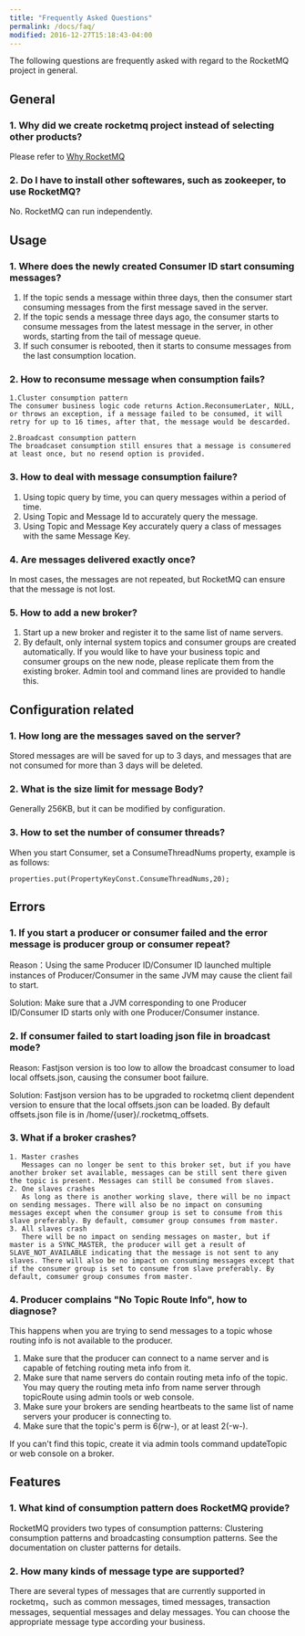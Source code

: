 ```yaml
---
title: "Frequently Asked Questions"
permalink: /docs/faq/
modified: 2016-12-27T15:18:43-04:00
---
```

The following questions are frequently asked with regard to the RocketMQ project in general.
 
## General
### 1. Why did we create rocketmq project instead of selecting other products?
Please refer to [Why RocketMQ](/docs/motivation/)

### 2. Do I have to install other softewares, such as zookeeper, to use RocketMQ?
No. RocketMQ can run independently.

## Usage
### 1. Where does the newly created Consumer ID start consuming messages?
 
1. If the topic sends a message within three days, then the consumer start consuming messages from the first message saved in the server.
2. If the topic sends a message three days ago, the consumer starts to consume messages from the latest message in the server, in other words, starting from the tail of message queue.
3. If such consumer is rebooted, then it starts to consume messages from the last consumption location.

### 2. How to reconsume message when consumption fails?
	1.Cluster consumption pattern
	The consumer business logic code returns Action.ReconsumerLater, NULL, or throws an exception, if a message failed to be consumed, it will retry for up to 16 times, after that, the message would be descarded.
	
	2.Broadcast consumption pattern
	The broadcaset consumption still ensures that a message is consumered at least once, but no resend option is provided.
	

### 3. How to deal with message consumption failure?

1. Using topic query by time, you can query messages within a period of time.
2. Using Topic and Message Id to accurately query the message.
3. Using Topic and Message Key accurately query a class of messages with the same Message Key.


### 4. Are messages delivered exactly once?

In most cases, the messages are not repeated, but RocketMQ can ensure that the message is not lost.

### 5. How to add a new broker?

1. Start up a new broker and register it to the same list of name servers.
2. By default, only internal system topics and consumer groups are created automatically. If you would like to have your business topic and consumer groups on the new node, please replicate them from the existing broker. Admin tool and command lines are provided to handle this.

## Configuration related
### 1. How long are the messages saved on the server?

Stored messages are will be saved for up to 3 days, and messages that are not consumed for more than 3 days will be deleted.

### 2. What is the size limit for message Body?
Generally 256KB, but it can be modified by configuration.

### 3. How to set the number of consumer threads?
When you start Consumer, set a ConsumeThreadNums property, example is as follows:

    properties.put(PropertyKeyConst.ConsumeThreadNums,20);

## Errors
### 1. If you start a producer or consumer failed and the error message is producer group or consumer repeat?
Reason：Using the same Producer ID/Consumer ID launched multiple instances of Producer/Consumer in the same JVM may cause the client fail to start.

Solution: Make sure that a JVM corresponding to one Producer ID/Consumer ID starts only with one Producer/Consumer instance.

### 2. If consumer failed to start loading json file in broadcast mode?
Reason: Fastjson version is too low to allow the broadcast consumer to load local offsets.json, causing the consumer boot failure.

Solution: Fastjson version has to be upgraded to rocketmq client dependent version to ensure that the local offsets.json can be loaded. By default offsets.json file is in /home/{user}/.rocketmq_offsets.

### 3. What if a broker crashes?
    
    1. Master crashes
       Messages can no longer be sent to this broker set, but if you have another broker set available, messages can be still sent there given the topic is present. Messages can still be consumed from slaves.
    2. One slaves crashes
       As long as there is another working slave, there will be no impact on sending messages. There will also be no impact on consuming messages except when the consumer group is set to consume from this slave preferably. By default, comsumer group consumes from master.
    3. All slaves crash
       There will be no impact on sending messages on master, but if master is a SYNC_MASTER, the producer will get a result of SLAVE_NOT_AVAILABLE indicating that the message is not sent to any slaves. There will also be no impact on consuming messages except that if the consumer group is set to consume from slave preferably. By default, comsumer group consumes from master.

### 4. Producer complains "No Topic Route Info", how to diagnose?
This happens when you are trying to send messages to a topic whose routing info is not available to the producer.
	
1. Make sure that the producer can connect to a name server and is capable of fetching routing meta info from it.
2. Make sure that name servers do contain routing meta info of the topic. You may query the routing meta info from name server through topicRoute using admin tools or web console.
3. Make sure your brokers are sending heartbeats to the same list of name servers your producer is connecting to.
4. Make sure that the topic's perm is 6(rw-), or at least 2(-w-).

If you can't find this topic, create it via admin tools command updateTopic or web console on a broker. 


## Features
### 1. What kind of consumption pattern does RocketMQ provide?
RocketMQ providers two types of consumption patterns: Clustering consumption patterns and broadcasting consumption patterns. See the documentation on cluster patterns for details.

### 2. How many kinds of message type are supported?
There are several types of messages that are currently supported in rocketmq，such as common messages, timed messages, transaction messages, sequential messages and delay messages. You can choose the appropriate message type according your business.
